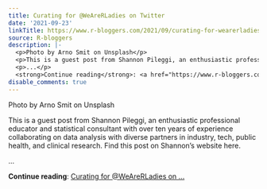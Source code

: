 ```yaml
---
title: Curating for @WeAreRLadies on Twitter
date: '2021-09-23'
linkTitle: https://www.r-bloggers.com/2021/09/curating-for-wearerladies-on-twitter/
source: R-bloggers
description: |-
  <p>Photo by Arno Smit on Unsplash</p>
  <p>This is a guest post from Shannon Pileggi, an enthusiastic professional educator and statistical consultant with over ten years of experience collaborating on data analysis with diverse partners in industry, tech, public health, and clinical research. Find this post on Shannon’s website here.</p>
  <p>...</p>
  <strong>Continue reading</strong>: <a href="https://www.r-bloggers.com/2021/09/curating-for-wearerladies-on-twitter/">Curating for @WeAreRLadies on ...
disable_comments: true
---
```

<p>Photo by Arno Smit on Unsplash</p>
<p>This is a guest post from Shannon Pileggi, an enthusiastic professional educator and statistical consultant with over ten years of experience collaborating on data analysis with diverse partners in industry, tech, public health, and clinical research. Find this post on Shannon’s website here.</p>
<p>...</p>
<strong>Continue reading</strong>: <a href="https://www.r-bloggers.com/2021/09/curating-for-wearerladies-on-twitter/">Curating for @WeAreRLadies on ...
